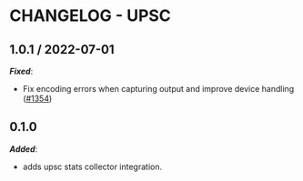 # CHANGELOG - UPSC

## 1.0.1 / 2022-07-01

***Fixed***:

* Fix encoding errors when capturing output and improve device handling ([#1354](https://github.com/DataDog/integrations-extras/pull/1354))

## 0.1.0

***Added***:

* adds upsc stats collector integration.
